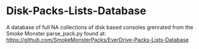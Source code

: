 # Disk-Packs-Lists-Database
A database of full NA collections of disk based consoles grenrated from the Smoke Monster parse_pack.py found at: https://github.com/SmokeMonsterPacks/EverDrive-Packs-Lists-Database 
